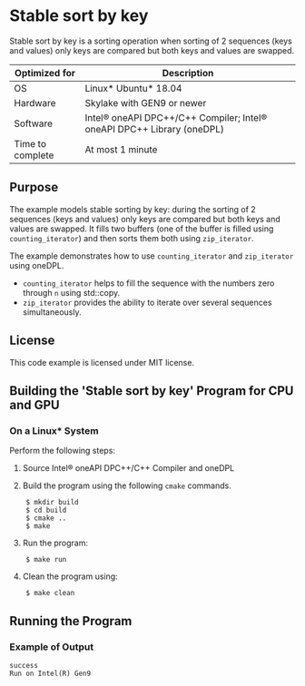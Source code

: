 # Stable sort by key

Stable sort by key is a sorting operation when sorting of 2 sequences (keys and values) only keys are compared but both keys and values are swapped.


| Optimized for                   | Description                                                                    |
|---------------------------------|--------------------------------------------------------------------------------|
| OS                              | Linux* Ubuntu* 18.04                                                           |
| Hardware                        | Skylake with GEN9 or newer                                                     |
| Software                        | Intel&reg; oneAPI DPC++/C++ Compiler; Intel&reg; oneAPI DPC++ Library (oneDPL) |
| Time to complete                | At most 1 minute                                                               |

## Purpose

The example models stable sorting by key: during the sorting of 2 sequences (keys and values) only keys are compared but both keys and values are swapped.
It fills two buffers (one of the buffer is filled using `counting_iterator`) and then sorts them both using `zip_iterator`.

The example demonstrates how to use `counting_iterator` and `zip_iterator` using oneDPL.
* `counting_iterator` helps to fill the sequence with the numbers zero through `n` using std::copy.
* `zip_iterator` provides the ability to iterate over several sequences simultaneously.

## License

This code example is licensed under MIT license.

## Building the 'Stable sort by key' Program for CPU and GPU

### On a Linux* System
Perform the following steps:

1. Source Intel&reg; oneAPI DPC++/C++ Compiler and oneDPL

2. Build the program using the following `cmake` commands.
```
    $ mkdir build
    $ cd build
    $ cmake ..
    $ make
```

3. Run the program:
```
    $ make run
```

4. Clean the program using:
```
    $ make clean
```

## Running the Program
### Example of Output

```
success
Run on Intel(R) Gen9
```
